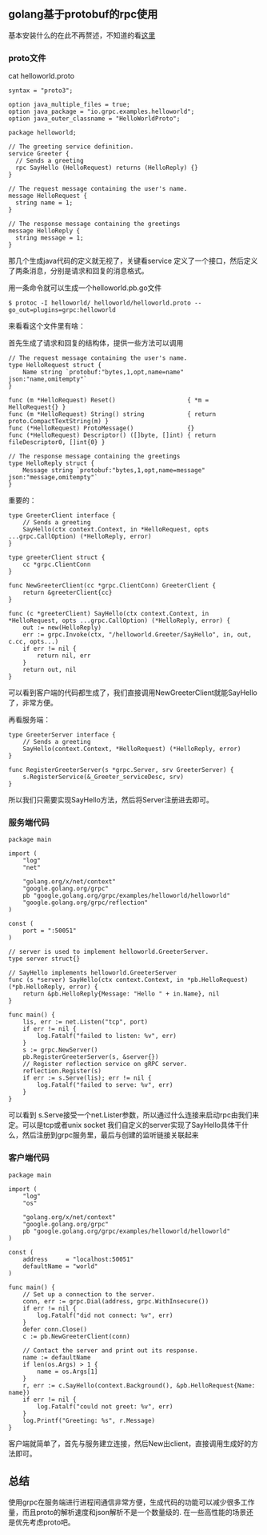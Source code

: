 ## golang基于protobuf的rpc使用
基本安装什么的在此不再赘述，不知道的看[这里](http://www.grpc.io/docs/quickstart/go.html)

### proto文件
cat helloworld.proto
```
syntax = "proto3";

option java_multiple_files = true;
option java_package = "io.grpc.examples.helloworld";
option java_outer_classname = "HelloWorldProto";

package helloworld;

// The greeting service definition.
service Greeter {
  // Sends a greeting
  rpc SayHello (HelloRequest) returns (HelloReply) {}
}

// The request message containing the user's name.
message HelloRequest {
  string name = 1;
}

// The response message containing the greetings
message HelloReply {
  string message = 1;
}
```
那几个生成java代码的定义就无视了，关键看service
定义了一个接口，然后定义了两条消息，分别是请求和回复的消息格式。

用一条命令就可以生成一个helloworld.pb.go文件
```
$ protoc -I helloworld/ helloworld/helloworld.proto --go_out=plugins=grpc:helloworld
```
来看看这个文件里有啥：

首先生成了请求和回复的结构体，提供一些方法可以调用
```
// The request message containing the user's name.
type HelloRequest struct {
    Name string `protobuf:"bytes,1,opt,name=name" json:"name,omitempty"`
}

func (m *HelloRequest) Reset()                    { *m = HelloRequest{} }
func (m *HelloRequest) String() string            { return proto.CompactTextString(m) }
func (*HelloRequest) ProtoMessage()               {}
func (*HelloRequest) Descriptor() ([]byte, []int) { return fileDescriptor0, []int{0} }

// The response message containing the greetings
type HelloReply struct {
    Message string `protobuf:"bytes,1,opt,name=message" json:"message,omitempty"`
}
```

重要的：
```
type GreeterClient interface {
    // Sends a greeting
    SayHello(ctx context.Context, in *HelloRequest, opts ...grpc.CallOption) (*HelloReply, error)
}

type greeterClient struct {
    cc *grpc.ClientConn
}

func NewGreeterClient(cc *grpc.ClientConn) GreeterClient {
    return &greeterClient{cc}
}

func (c *greeterClient) SayHello(ctx context.Context, in *HelloRequest, opts ...grpc.CallOption) (*HelloReply, error) {
    out := new(HelloReply)
    err := grpc.Invoke(ctx, "/helloworld.Greeter/SayHello", in, out, c.cc, opts...)
    if err != nil {
        return nil, err
    }
    return out, nil
}
```
可以看到客户端的代码都生成了，我们直接调用NewGreeterClient就能SayHello了，非常方便。

再看服务端：
```
type GreeterServer interface {
    // Sends a greeting
    SayHello(context.Context, *HelloRequest) (*HelloReply, error)
}

func RegisterGreeterServer(s *grpc.Server, srv GreeterServer) {
    s.RegisterService(&_Greeter_serviceDesc, srv)
}
```
所以我们只需要实现SayHello方法，然后将Server注册进去即可。

### 服务端代码
```
package main

import (
    "log"
    "net"

    "golang.org/x/net/context"
    "google.golang.org/grpc"
    pb "google.golang.org/grpc/examples/helloworld/helloworld"
    "google.golang.org/grpc/reflection"
)

const (
    port = ":50051"
)

// server is used to implement helloworld.GreeterServer.
type server struct{}

// SayHello implements helloworld.GreeterServer
func (s *server) SayHello(ctx context.Context, in *pb.HelloRequest) (*pb.HelloReply, error) {
    return &pb.HelloReply{Message: "Hello " + in.Name}, nil
}

func main() {
    lis, err := net.Listen("tcp", port)
    if err != nil {
        log.Fatalf("failed to listen: %v", err)
    }
    s := grpc.NewServer()
    pb.RegisterGreeterServer(s, &server{})
    // Register reflection service on gRPC server.
    reflection.Register(s)
    if err := s.Serve(lis); err != nil {
        log.Fatalf("failed to serve: %v", err)
    }
}
```
可以看到 s.Serve接受一个net.Lister参数，所以通过什么连接来启动rpc由我们来定。可以是tcp或者unix socket
我们自定义的server实现了SayHello具体干什么，然后注册到grpc服务里，最后与创建的监听链接关联起来

### 客户端代码
```
package main

import (
    "log"
    "os"

    "golang.org/x/net/context"
    "google.golang.org/grpc"
    pb "google.golang.org/grpc/examples/helloworld/helloworld"
)

const (
    address     = "localhost:50051"
    defaultName = "world"
)

func main() {
    // Set up a connection to the server.
    conn, err := grpc.Dial(address, grpc.WithInsecure())
    if err != nil {
        log.Fatalf("did not connect: %v", err)
    }
    defer conn.Close()
    c := pb.NewGreeterClient(conn)

    // Contact the server and print out its response.
    name := defaultName
    if len(os.Args) > 1 {
        name = os.Args[1]
    }
    r, err := c.SayHello(context.Background(), &pb.HelloRequest{Name: name})
    if err != nil {
        log.Fatalf("could not greet: %v", err)
    }
    log.Printf("Greeting: %s", r.Message)
}
```
客户端就简单了，首先与服务建立连接，然后New出client，直接调用生成好的方法即可。

## 总结
使用grpc在服务端进行进程间通信非常方便，生成代码的功能可以减少很多工作量，而且proto的解析速度和json解析不是一个数量级的. 在一些高性能的场景还是优先考虑proto吧。
